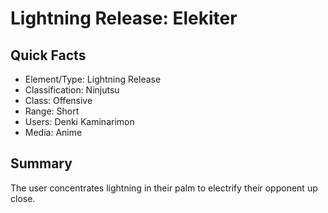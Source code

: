 # Lightning Release: Elekiter

## Quick Facts
- Element/Type: Lightning Release
- Classification: Ninjutsu
- Class: Offensive
- Range: Short
- Users: Denki Kaminarimon
- Media: Anime

## Summary
The user concentrates lightning in their palm to electrify their opponent up close.
